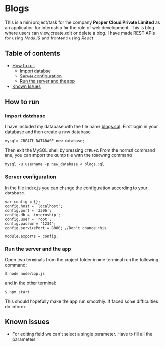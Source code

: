 # Blogs

This is a mini project/task for the company **Pepper Cloud Private Limited** as an application for internship for the role of web development.
This is blog where users can view,create,edit or delete a blog. I have made REST APIs for using _NodeJS_ and frontend using _React_

## Table of contents
* [How to run](https://github.com/tarun201/blogs/blob/master/README.md#how-to-run)
  * [Import databse](https://github.com/tarun201/blogs/blob/master/README.md#import-database)
  * [Server configuration](https://github.com/tarun201/blogs/blob/master/README.md#server-configuration)
  * [Run the server and the app](https://github.com/tarun201/blogs/blob/master/README.md#run-the-server-and-the-app)
* [Known Issues](https://github.com/tarun201/blogs/blob/master/README.md#known-issues)


## How to run


### Import database
I have included my database with the file name [blogs.sql](./blogs.sql).
First login in your database and then create a new database

```
mysql> CREATE DATABASE new_database;
```
Then exit the MySQL shell by pressing `CTRL+Z`. From the normal command line, you can import the dump file with the following command:
```
mysql -u username -p new_database < blogs.sql
```
### Server configuration
In the file [index.js](./node/config/index.js) you can change the configuration according to your database.
```
var config = {};
config.host = 'localhost';
config.port = '3306';
config.db = 'internship';
config.user = 'root';
config.passwd = '1234';
config.servicePort = 8080; //Don't change this

module.exports = config;
```
### Run the server and the app
Open two terminals from the project folder
in one terminal run the following command:
```
$ node node/app.js
```
and in the other terminal:
```
$ npm start
```

This should hopefully make the app run smoothly. If faced some difficulties do inform.

## Known Issues
- For editing field we can't select a single parameter. Have to fill all the parameters
